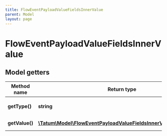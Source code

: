 ```yaml
---
title: FlowEventPayloadValueFieldsInnerValue
parent: Model
layout: page
---
```


# FlowEventPayloadValueFieldsInnerValue

## Model getters

Method name | Return type | Description | Notes
------------ | ------------- | ------------- | -------------
**getType()** | **string** | Type of the value | ex.: `Optional` [optional]
**getValue()** | [**\Tatum\Model\FlowEventPayloadValueFieldsInnerValueOneOf1Value**](../FlowEventPayloadValueFieldsInnerValueOneOf1Value) |  | ex.: `null` [optional]

